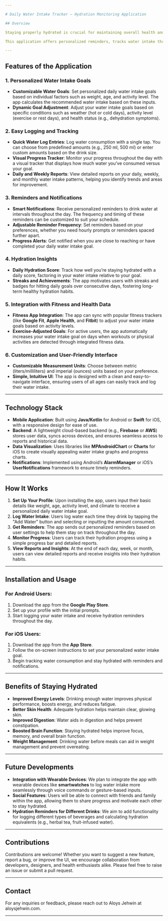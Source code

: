 ```yaml
---

# Daily Water Intake Tracker – Hydration Monitoring Application

## Overview

Staying properly hydrated is crucial for maintaining overall health and well-being, yet many people struggle to track their daily water intake. To address this, we’ve developed a **Daily Water Intake Tracker** – a simple and intuitive mobile application designed to help users monitor and manage their daily water consumption.

This application offers personalized reminders, tracks water intake throughout the day, and provides insights into hydration habits. With features like goal setting, progress visualization, and customizable notifications, the app aims to encourage healthy hydration habits by ensuring users meet their daily water intake goals.

---
```


## Features of the Application

### 1. **Personalized Water Intake Goals**
- **Customizable Water Goals**: Set personalized daily water intake goals based on individual factors such as weight, age, and activity level. The app calculates the recommended water intake based on these inputs.
- **Dynamic Goal Adjustment**: Adjust your water intake goals based on specific conditions such as weather (hot or cold days), activity level (exercise or rest days), and health status (e.g., dehydration symptoms).

### 2. **Easy Logging and Tracking**
- **Quick Water Log Entries**: Log water consumption with a single tap. You can choose from predefined amounts (e.g., 250 ml, 500 ml) or enter custom amounts based on the drink size.
- **Visual Progress Tracker**: Monitor your progress throughout the day with a visual tracker that displays how much water you’ve consumed versus your goal.
- **Daily and Weekly Reports**: View detailed reports on your daily, weekly, and monthly water intake patterns, helping you identify trends and areas for improvement.

### 3. **Reminders and Notifications**
- **Smart Notifications**: Receive personalized reminders to drink water at intervals throughout the day. The frequency and timing of these reminders can be customized to suit your schedule.
- **Adjustable Reminder Frequency**: Set reminders based on your preferences, whether you need hourly prompts or reminders spaced further apart.
- **Progress Alerts**: Get notified when you are close to reaching or have completed your daily water intake goal.

### 4. **Hydration Insights**
- **Daily Hydration Score**: Track how well you’re staying hydrated with a daily score, factoring in your water intake relative to your goal.
- **Streaks and Achievements**: The app motivates users with streaks and badges for hitting daily goals over consecutive days, fostering long-term healthy hydration habits.
  
### 5. **Integration with Fitness and Health Data**
- **Fitness App Integration**: The app can sync with popular fitness trackers (like **Google Fit**, **Apple Health**, and **Fitbit**) to adjust your water intake goals based on activity levels.
- **Exercise-Adjusted Goals**: For active users, the app automatically increases your water intake goal on days when workouts or physical activities are detected through integrated fitness data.

### 6. **Customization and User-Friendly Interface**
- **Customizable Measurement Units**: Choose between metric (liters/milliliters) and imperial (ounces) units based on your preference.
- **Simple, Intuitive UI**: The app is designed with a clean and easy-to-navigate interface, ensuring users of all ages can easily track and log their water intake.
  
---

## Technology Stack

- **Mobile Application**: Built using **Java/Kotlin** for Android or **Swift** for iOS, with a responsive design for ease of use.
- **Backend**: A lightweight cloud-based backend (e.g., **Firebase** or **AWS**) stores user data, syncs across devices, and ensures seamless access to reports and historical data.
- **Data Visualization**: Uses libraries like **MPAndroidChart** or **Charts** for iOS to create visually appealing water intake graphs and progress charts.
- **Notifications**: Implemented using Android’s **AlarmManager** or iOS’s **UserNotifications** framework to ensure timely reminders.

---

## How It Works

1. **Set Up Your Profile**: Upon installing the app, users input their basic details like weight, age, activity level, and climate to receive a personalized daily water intake goal.
2. **Log Water Intake**: Users log water each time they drink by tapping the "Add Water" button and selecting or inputting the amount consumed.
3. **Get Reminders**: The app sends out personalized reminders based on user settings to help them stay on track throughout the day.
4. **Monitor Progress**: Users can track their hydration progress using a simple progress bar and detailed reports.
5. **View Reports and Insights**: At the end of each day, week, or month, users can view detailed reports and receive insights into their hydration habits.

---

## Installation and Usage

### For Android Users:
1. Download the app from the **Google Play Store**.
2. Set up your profile with the initial prompts.
3. Start logging your water intake and receive hydration reminders throughout the day.

### For iOS Users:
1. Download the app from the **App Store**.
2. Follow the on-screen instructions to set your personalized water intake goal.
3. Begin tracking water consumption and stay hydrated with reminders and notifications.

---

## Benefits of Staying Hydrated

- **Improved Energy Levels**: Drinking enough water improves physical performance, boosts energy, and reduces fatigue.
- **Better Skin Health**: Adequate hydration helps maintain clear, glowing skin.
- **Improved Digestion**: Water aids in digestion and helps prevent constipation.
- **Boosted Brain Function**: Staying hydrated helps improve focus, memory, and overall brain function.
- **Weight Management**: Drinking water before meals can aid in weight management and prevent overeating.

---

## Future Developments

- **Integration with Wearable Devices**: We plan to integrate the app with wearable devices like **smartwatches** to log water intake more seamlessly through voice commands or gesture-based inputs.
- **Social Features**: Users will be able to connect with friends and family within the app, allowing them to share progress and motivate each other to stay hydrated.
- **Hydration Reminders for Different Drinks**: We aim to add functionality for logging different types of beverages and calculating hydration equivalents (e.g., herbal tea, fruit-infused water).

---

## Contributions

Contributions are welcome! Whether you want to suggest a new feature, report a bug, or improve the UI, we encourage collaboration from developers, designers, and health enthusiasts alike. Please feel free to raise an issue or submit a pull request.

---


## Contact

For any inquiries or feedback, please reach out to Aloys Jehwin at aloysjehwin.com.

---
